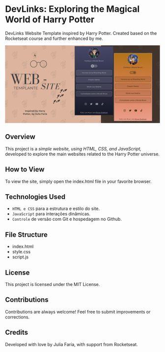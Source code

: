 # DevLinks: Exploring the Magical World of Harry Potter
DevLinks Website Template inspired by Harry Potter. Created based on the Rocketseat course and further enhanced by me.

![Website Template](.github/preview.png)

  ##
  
## Overview
This project is a *simple website, using HTML, CSS, and JavaScript,* developed to explore the main websites related to the Harry Potter universe.

## How to View
To view the site, simply open the index.html file in your favorite browser.

## Technologies Used
- `HTML e CSS` para a estrutura e estilo do site.
- `JavaScript` para interações dinâmicas.
- `Controle` de versão com Git e hospedagem no Github.

## File Structure
- index.html
- style.css
- script.js

## License
This project is licensed under the MIT License.

## Contributions
Contributions are always welcome! Feel free to submit improvements or corrections.

## Credits
Developed with love by Julia Faria, with support from Rocketseat.
